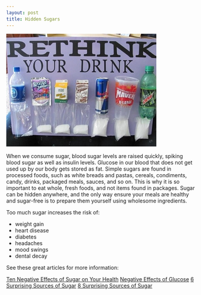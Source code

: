 ```yaml
---
layout: post
title: Hidden Sugars
---
```


![Rethink Your Drink](/images/rethink_your_drink.jpg)

When we consume sugar, blood sugar levels are raised quickly, spiking blood 
sugar as well as insulin levels. Glucose in our blood that does not get used up 
by our body gets stored as fat. Simple sugars are found in processed foods, such
as white breads and pastas, cereals, condiments, candy, drinks, packaged meals, 
sauces, and so on. This is why it is so important to eat whole, fresh foods, and 
not items found in packages. Sugar can be hidden anywhere, and the only way 
ensure your meals are healthy and sugar-free is to prepare them yourself using 
wholesome ingredients. 

Too much sugar increases the risk of:

  - weight gain
  - heart disease
  - diabetes
  - headaches
  - mood swings
  - dental decay

See these great articles for more information:

[Ten Negative Effects of Sugar on Your Health](http://www.healthgolb.com/health/10-negative-effects-of-sugar-on-your-health/)
[Negative Effects of Glucose](http://www.livestrong.com/article/234494-negative-effects-of-glucose/)
[6 Surprising Sources of Sugar](http://www.eatingwell.com/blogs/health_blog/6_surprising_sources_of_sugar)
[8 Surprising Sources of Sugar](http://blog.foodnetwork.com/healthyeats/2012/02/29/8-surprising-sources-of-sugar/)
